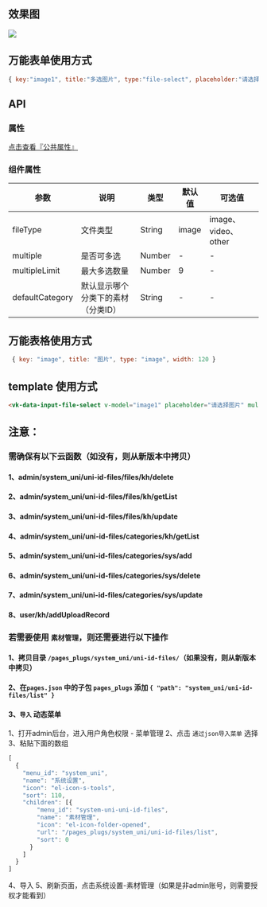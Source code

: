 ## 效果图
![](https://vkceyugu.cdn.bspapp.com/VKCEYUGU-cf0c5e69-620c-4f3c-84ab-f4619262939f/0ca12bfc-703e-4662-98b8-068ed01e4fac.png)
## 万能表单使用方式
```js
{ key:"image1", title:"多选图片", type:"file-select", placeholder:"请选择图片", fileType:"image", multiple:true, multipleLimit:6 }
```

## API

### 属性

[点击查看『公共属性』](https://gitee.com/vk-uni/vk-uni-cloud-router/wikis/pages?sort_id=4051177&doc_id=975983)

### 组件属性

| 参数             | 说明                           | 类型    | 默认值  | 可选值 |
|------------------|-------------------------------|---------|--------|-------|
| fileType            | 文件类型 | String  | image | image、video、other |
| multiple            | 是否可多选 | Number  | - | -  |
| multipleLimit            | 最大多选数量 | Number  | 9 | -  |
| defaultCategory            | 默认显示哪个分类下的素材（分类ID） | String  | - | - |

## 万能表格使用方式

```js
 { key: "image", title: "图片", type: "image", width: 120 }
```


## template 使用方式
```html
<vk-data-input-file-select v-model="image1" placeholder="请选择图片" multiple :multiple-limit="9" file-type="image"></vk-data-input-file-select>
```

## 注意：
### 需确保有以下云函数（如没有，则从新版本中拷贝）
#### 1、admin/system_uni/uni-id-files/files/kh/delete
#### 2、admin/system_uni/uni-id-files/files/kh/getList
#### 3、admin/system_uni/uni-id-files/files/kh/update
#### 4、admin/system_uni/uni-id-files/categories/kh/getList
#### 5、admin/system_uni/uni-id-files/categories/sys/add
#### 6、admin/system_uni/uni-id-files/categories/sys/delete
#### 7、admin/system_uni/uni-id-files/categories/sys/update
#### 8、user/kh/addUploadRecord

### 若需要使用 `素材管理`，则还需要进行以下操作
#### 1、拷贝目录 `/pages_plugs/system_uni/uni-id-files/`（如果没有，则从新版本中拷贝）
#### 2、在`pages.json` 中的子包 `pages_plugs` 添加 `{ "path": "system_uni/uni-id-files/list" }`
#### 3、`导入` 动态菜单
1、打开admin后台，进入用户角色权限 - 菜单管理 
2、点击 `通过json导入菜单` 选择
3、粘贴下面的数组
```js
[
  {
    "menu_id": "system_uni",
    "name": "系统设置",
    "icon": "el-icon-s-tools",
    "sort": 110,
    "children": [{
        "menu_id": "system-uni-uni-id-files",
        "name": "素材管理",
        "icon": "el-icon-folder-opened",
        "url": "/pages_plugs/system_uni/uni-id-files/list",
        "sort": 0
      }
    ]
  }
]
```
4、导入
5、刷新页面，点击系统设置-素材管理（如果是非admin账号，则需要授权才能看到）
